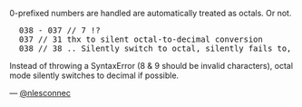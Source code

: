 0-prefixed numbers are handled are automatically treated as octals. Or not.
<pre lang="javascript">
  038 - 037 // 7 !?
  037 // 31 thx to silent octal-to-decimal conversion
  038 // 38 .. Silently switch to octal, silently fails to, and silently fallback to decimal
</pre>

Instead of throwing a SyntaxError (8 & 9 should be invalid characters),
octal mode silently switches to decimal if possible.


— [@nlesconnec](https://twitter.com/nlesconnec)
